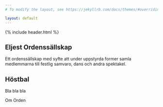 ```yaml
---
# To modify the layout, see https://jekyllrb.com/docs/themes/#overriding-theme-defaults

layout: default
---
```

<section class="section section--hero">
  {% include header.html %}
  <h1 class="description_headline">Eljest Ordenssällskap</h1>
  <p class="description_text">Ett ordenssällskap med syfte att under uppstyrda former samla medlemmarna till festlig samvaro, dans och andra spektakel.</p>
</section>
<section class="section section--mainEvent">
    <h2 class="description_headline">Höstbal</h2>
    <p class="description_text">Bla bla bla</p>
</section>
<section class="section section--about">
  <div class="inner">
    Om Orden
  </div>
</section>
